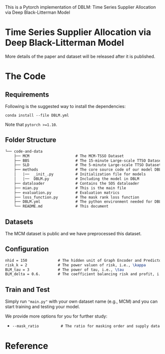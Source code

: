This is a Pytorch implementation of DBLM: Time Series Supplier Allocation via Deep Black-Litterman Model

# Time Series Supplier Allocation via Deep Black-Litterman Model

More details of the paper and dataset will be released after it is published.


# The Code

## Requirements

Following is the suggested way to install the dependencies:

    conda install --file DBLM.yml

Note that ``pytorch >=1.10``.

## Folder Structure

```tex
└── code-and-data
    ├── MCM                     # The MCM-TSSO Dataset
    ├── BBS                     # The 15-minute Large-scale TTSO Dataset for Traffic Management
    ├── SLD                     # The 5-minute Large-scale TTSO Dataset for Traffic Management
    ├── methods                 # The core source code of our model DBLM
    │   |──  _init_.py          # Initialization file for models
    │   |──  DBLM.py            # Including the model in DBLM    
    ├── dataloader              # Contains the SOS dataloader 
    ├── mian.py                 # This is the main file
    ├── evaluation.py           # Evaluation matrics
    ├── loss_function.py        # The mask rank loss function
    ├── DBLM.yml                # The python environment needed for DBLM
    └── README.md               # This document
```

## Datasets

The MCM dataset is public and we have preprocessed this dataset. 

## Configuration

```tex
nhid = 150              # The hidden unit of Graph Encoder and Predictor
risk_k = 2              # The power valuen of risk, i.e., \kappa
BLM_tau = 3             # The power of tau, i.e., \tau
BLM_delta = 0.6.        # The coefficient balancing risk and profit, i.e., \delta
```


##  Train and Test

Simply run  `"main.py"` with your own dataset name (e.g.,  MCM) and you can start training and testing your model.

We provide more options for you for further study:

- ```tex
  --mask_ratio          # The ratio for masking order and supply data
  ```

# Reference

```
```

